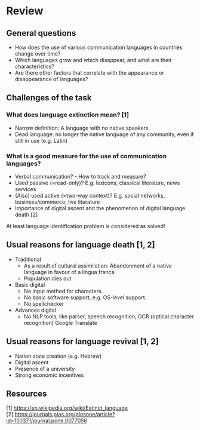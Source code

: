 # Review

## General questions

- How does the use of various communication languages in countries change over time? 
- Which languages grow and which disappear, and what are their characteristics? 
- Are there other factors that correlate with the appearance or disappearance of languages?

## Challenges of the task

### What does language extinction mean? [1]

- Narrow definition: A language with no native speakers.
- Dead language: no longer the native language of any community, even if still in use (e.g. Latin)

### What is a good measure for the use of communication languages?

- Verbal communication? - How to track and measure?
- Used passive (=read-only)? E.g. lexicons, classical literature, news services
- (Also) used active (=two-way context)? E.g. social networks, business/commerce, live literature 
- Importance of digital ascent and the phenomenon of digital language death [2]

At least language identification problem is considered as solved!

## Usual reasons for language death [1, 2]

- Traditional
  - As a result of cultural assimilation: Abandonment of a native language in favour of a lingua franca.
  - Population dies out
- Basic digital
  - No input method for characters.
  - No basic software support, e.g. OS-level support.
  - No spellchecker
- Advances digital
  - No NLP tools, like parser, speech recognition, OCR (optical character recognition) Google Translate

## Usual reasons for language revival [1, 2]

- Nation state creation (e.g. Hebrew)
- Digital ascent
- Presence of a university
- Strong economic incentives

## Resources

[1] https://en.wikipedia.org/wiki/Extinct_language  
[2] https://journals.plos.org/plosone/article?id=10.1371/journal.pone.0077056
